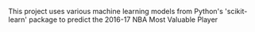This project uses various machine learning models from Python's 'scikit-learn' package to predict the 2016-17 NBA Most Valuable Player
